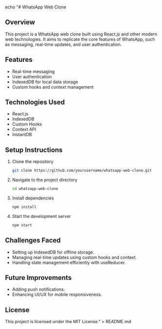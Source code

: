 echo "# WhatsApp Web Clone

## Overview
This project is a WhatsApp web clone built using React.js and other modern web technologies. It aims to replicate the core features of WhatsApp, such as messaging, real-time updates, and user authentication.

## Features
- Real-time messaging
- User authentication
- IndexedDB for local data storage
- Custom hooks and context management

## Technologies Used
- React.js
- IndexedDB
- Custom Hooks
- Context API
- InstantDB

## Setup Instructions
1. Clone the repository
    ```bash
    git clone https://github.com/yourusername/whatsapp-web-clone.git
    ```
2. Navigate to the project directory
    ```bash
    cd whatsapp-web-clone
    ```
3. Install dependencies
    ```bash
    npm install
    ```
4. Start the development server
    ```bash
    npm start
    ```

## Challenges Faced
- Setting up IndexedDB for offline storage.
- Managing real-time updates using custom hooks and context.
- Handling state management efficiently with useReducer.

## Future Improvements
- Adding push notifications.
- Enhancing UI/UX for mobile responsiveness.

## License
This project is licensed under the MIT License." > README.md
